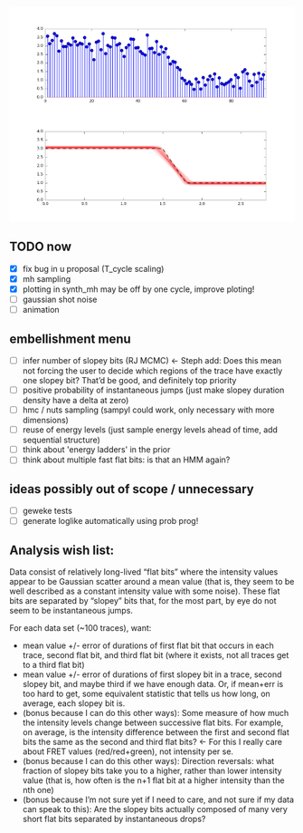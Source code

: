 ![inference](plots/inference.png)

## TODO now
- [x] fix bug in u proposal (T_cycle scaling)
- [x] mh sampling
- [x] plotting in synth_mh may be off by one cycle, improve ploting!
- [ ] gaussian shot noise
- [ ] animation

## embellishment menu
- [ ] infer number of slopey bits (RJ MCMC) <- Steph add: Does this mean not forcing the user to decide which regions of the trace have exactly one slopey bit? That’d be good, and definitely top priority
- [ ] positive probability of instantaneous jumps (just make slopey duration density have a delta at zero)
- [ ] hmc / nuts sampling (sampyl could work, only necessary with more dimensions)
- [ ] reuse of energy levels (just sample energy levels ahead of time, add sequential structure)
- [ ] think about 'energy ladders' in the prior
- [ ] think about multiple fast flat bits: is that an HMM again?

## ideas possibly out of scope / unnecessary
- [ ] geweke tests
- [ ] generate loglike automatically using prob prog!

## Analysis wish list:
Data consist of relatively long-lived “flat bits” where the intensity values appear to be Gaussian scatter around a mean value (that is, they seem to be well described as a constant intensity value with some noise). These flat bits are separated by “slopey” bits that, for the most part, by eye do not seem to be instantaneous jumps.

For each data set (~100 traces), want: 
- mean value +/- error of durations of first flat bit that occurs in each trace, second flat bit, and third flat bit (where it exists, not all traces get to a third flat bit)
- mean value +/- error of durations of first slopey bit in a trace, second slopey bit, and maybe third if we have enough data. Or, if mean+err is too hard to get, some equivalent statistic that tells us how long, on average, each slopey bit is.
- (bonus because I can do this other ways): Some measure of how much the intensity levels change between successive flat bits. For example, on average, is the intensity difference between the first and second flat bits the same as the second and third flat bits? <- For this I really care about FRET values (red/red+green), not intensity per se.
- (bonus because I can do this other ways): Direction reversals: what fraction of slopey bits take you to a higher, rather than lower intensity value (that is, how often is the n+1 flat bit at a higher intensity than the nth one)
- (bonus because I’m not sure yet if I need to care, and not sure if my data can speak to this): Are the slopey bits actually composed of many very short flat bits separated by instantaneous drops?